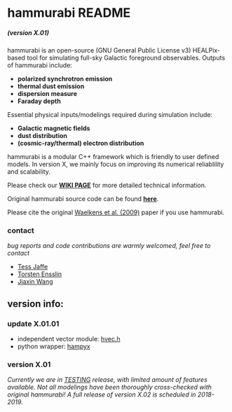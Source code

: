 # hammurabi README
##### (version X.01)

hammurabi is an open-source (GNU General Public License v3) HEALPix-based tool 
for simulating full-sky Galactic foreground observables.
Outputs of hammurabi include:

* **polarized synchrotron emission**
* **thermal dust emission**
* **dispersion measure** 
* **Faraday depth**

Essential physical inputs/modelings required during simulation include:  

* **Galactic magnetic fields**
* **dust distribution** 
* **(cosmic-ray/thermal) electron distribution**

hammurabi is a modular C++ framework which is friendly to user defined models.
In version X, we mainly focus on improving its numerical reliablility and scalability.

Please check our [**WIKI PAGE**](https://bitbucket.org/hammurabicode/hamx/wiki/Home) for more detailed technical information.

Original hammurabi source code can be found [**here**](https://sourceforge.net/projects/hammurabicode/).

Please cite the original [Waelkens et al. (2009)](https://www.aanda.org/articles/aa/abs/2009/08/aa10564-08/aa10564-08.html) paper if you use hammurabi.

### contact
*bug reports and code contributions are warmly welcomed, feel free to contact*

* [Tess Jaffe](https://science.gsfc.nasa.gov/sed/bio/tess.jaffe)
* [Torsten Ensslin](https://wwwmpa.mpa-garching.mpg.de/~ensslin/)
* [Jiaxin Wang](http://www.sissa.it/app/members.php?ID=222)

## version info:

### update X.01.01

* independent vector module: [hvec.h](./include/hvec.h)
* python wrapper: [hampyx](./hampyx)

### version X.01
*Currently we are in [TESTING](./tests) release,
with limited amount of features available.
Not all modelings have been thoroughly cross-checked with original hammurabi!
A full release of version X.02 is scheduled in 2018-2019.*
